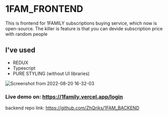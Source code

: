 # 1FAM_FRONTEND #

This is frontend for 1FAMILY subscriptions  buying service, which now is open-source. The killer is feature is that you can devide subscription price with random people

## I've used ##
* REDUX
* Typescript
* PURE STYLING (without UI libraries)

![Screenshot from 2022-08-20 16-32-03](https://user-images.githubusercontent.com/49629027/185742061-05b8881a-e746-4123-b251-1afad3249e20.png)
### Live demo on: https://1family.vercel.app/login ###
backend repo link: https://github.com/ZhQriks/1FAM_BACKEND
